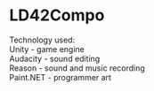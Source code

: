 # LD42Compo

Technology used:  
Unity - game engine  
Audacity - sound editing  
Reason - sound and music recording  
Paint.NET - programmer art  

